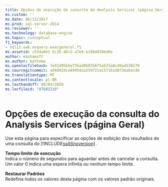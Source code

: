 ```yaml
---
title: Opções de execução de consulta do Analysis Services (página Geral) | Microsoft Docs
ms.custom: ''
ms.date: 06/13/2017
ms.prod: sql-server-2014
ms.reviewer: ''
ms.technology: database-engine
ms.topic: conceptual
f1_keywords:
- sql12.swb.asquery.execgeneral.f1
ms.assetid: c534a0e2-5c35-46c2-a7e8-b1964850bd0e
author: mashamsft
ms.author: mathoma
ms.openlocfilehash: fe91495b5e73bad0687b675ab73a8c49ad538170
ms.sourcegitcommit: ad4d92dce894592a259721a1571b1d8736abacdb
ms.translationtype: MT
ms.contentlocale: pt-BR
ms.lasthandoff: 08/04/2020
ms.locfileid: "87681210"
---
```

# <a name="analysis-services-query-execution-options-general-page"></a>Opções de execução da consulta do Analysis Services (página Geral)
  Use esta página para especificar as opções de exibição dos resultados de uma consulta do [!INCLUDE[ssASnoversion](../includes/ssasnoversion-md.md)] .  
  
 **Tempo limite de execução**  
 Indica o número de segundos para aguardar antes de cancelar a consulta. Um valor 0 indica uma espera infinita ou nenhum tempo limite.  
  
 **Restaurar Padrões**  
 Redefina todos os valores desta página com os valores padrão originais.  
  
  
